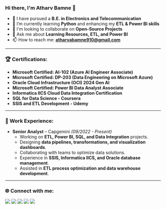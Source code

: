 ### Hi there, I'm Atharv Bamne 👋

- 🏫 I have pursued a **B.E. in Electronics and Telecommunication**  
- 🌱 I’m currently learning **Python** and enhancing my **ETL & Power BI skills**  
- 👯 I'm looking to collaborate on **Open-Source Projects**  
- 💬 Ask me about **Learning Resources, ETL, and Power BI**  
- 📫 How to reach me: **atharvabamne910@gmail.com**  

---

### 🏆 Certifications:
- **Microsoft Certified: AI-102 (Azure AI Engineer Associate)**  
- **Microsoft Certified: DP-203 (Data Engineering on Microsoft Azure)**  
- **Oracle Cloud Infrastructure (OCI) 2024 Gen AI**  
- **Microsoft Certified: Power BI Data Analyst Associate**  
- **Informatica IICS Cloud Data Integration Certification**  
- **SQL for Data Science - Coursera**  
- **SSIS and ETL Development - Udemy**  

---

### 💼 Work Experience:
- **Senior Analyst** – Capgemini *(09/2022 - Present)*  
  - Working on **ETL, Power BI, SQL, and Data Integration** projects.  
  - Designing **data pipelines, transformations, and visualization dashboards**.  
  - Collaborating with teams to optimize data solutions.  
  - Experience in **SSIS, Informatica IICS, and Oracle database management**.  
  - Assisted in **ETL process optimization and data warehouse development**.  

---

### 🌐 Connect with me:

<a href="https://www.linkedin.com/in/atharvv/"><img src="https://img.icons8.com/fluent/48/000000/linkedin.png"/></a>
<a href="https://codepen.io/atharvbamne"><img src="https://img.icons8.com/color/50/000000/codepen.png"/></a>
<a href="https://twitter.com/atharvv_"><img src="https://img.icons8.com/fluent/48/000000/twitter.png"/></a>
<a href="https://www.instagram.com/atharv_bamne/"><img src="https://img.icons8.com/fluent/48/000000/instagram-new.png"/></a>
<a href="https://www.reddit.com/user/Vrahtaa"><img src="https://img.icons8.com/doodle/48/000000/reddit--v4.png"/></a>
